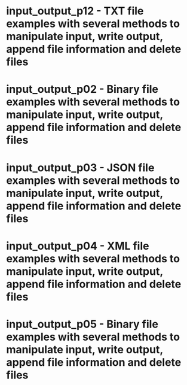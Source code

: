 # input_output_p12 - TXT file examples with several methods to manipulate input, write output, append file information and delete files
#
# input_output_p02 - Binary file examples with several methods to manipulate input, write output, append file information and delete files
#
# input_output_p03 - JSON file examples with several methods to manipulate input, write output, append file information and delete files
#
# input_output_p04 - XML file examples with several methods to manipulate input, write output, append file information and delete files
#
# input_output_p05 - Binary file examples with several methods to manipulate input, write output, append file information and delete files



